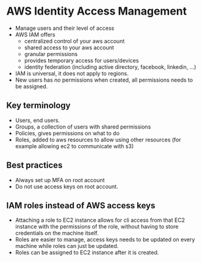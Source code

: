 # AWS Identity Access Management

- Manage users and their level of access
- AWS IAM offers
  - centralized control of your aws account
  - shared access to your aws account
  - granular permissions
  - provides temporary access for users/devices
  - identity federation (including active directory, facebook, linkedin, …)
- IAM is universal, it does not apply to regions.
- New users has _no_ permissions when created, all permissions needs to be assigned.

## Key terminology

- Users, end users.
- Groups, a collection of users with shared permissions
- Policies, gives permissions on what to do
- Roles, added to aws resources to allow using other resources (for example allowing ec2 to communicate with s3)

## Best practices

- Always set up MFA on root account
- Do not use access keys on root account.

## IAM roles instead of AWS access keys

- Attaching a role to EC2 instance allows for cli access from that EC2 instance with the permissions of the role, without having to store credentials on the machine itself.
- Roles are easier to manage, access keys needs to be updated on every machine while roles can just be updated.
- Roles can be assigned to EC2 instance after it is created.
